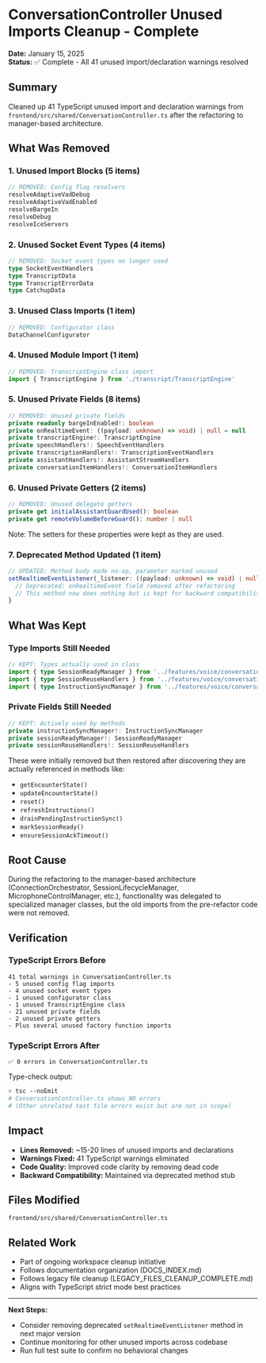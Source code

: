 # ConversationController Unused Imports Cleanup - Complete

**Date:** January 15, 2025  
**Status:** ✅ Complete - All 41 unused import/declaration warnings resolved

## Summary

Cleaned up 41 TypeScript unused import and declaration warnings from `frontend/src/shared/ConversationController.ts` after the refactoring to manager-based architecture.

## What Was Removed

### 1. Unused Import Blocks (5 items)
```typescript
// REMOVED: Config flag resolvers
resolveAdaptiveVadDebug
resolveAdaptiveVadEnabled
resolveBargeIn
resolveDebug
resolveIceServers
```

### 2. Unused Socket Event Types (4 items)
```typescript
// REMOVED: Socket event types no longer used
type SocketEventHandlers
type TranscriptData
type TranscriptErrorData
type CatchupData
```

### 3. Unused Class Imports (1 item)
```typescript
// REMOVED: Configurator class
DataChannelConfigurator
```

### 4. Unused Module Import (1 item)
```typescript
// REMOVED: TranscriptEngine class import
import { TranscriptEngine } from './transcript/TranscriptEngine'
```

### 5. Unused Private Fields (8 items)
```typescript
// REMOVED: Unused private fields
private readonly bargeInEnabled!: boolean
private onRealtimeEvent: ((payload: unknown) => void) | null = null
private transcriptEngine!: TranscriptEngine
private speechHandlers!: SpeechEventHandlers
private transcriptionHandlers!: TranscriptionEventHandlers
private assistantHandlers!: AssistantStreamHandlers
private conversationItemHandlers!: ConversationItemHandlers
```

### 6. Unused Private Getters (2 items)
```typescript
// REMOVED: Unused delegate getters
private get initialAssistantGuardUsed(): boolean
private get remoteVolumeBeforeGuard(): number | null
```

Note: The setters for these properties were kept as they are used.

### 7. Deprecated Method Updated (1 item)
```typescript
// UPDATED: Method body made no-op, parameter marked unused
setRealtimeEventListener(_listener: ((payload: unknown) => void) | null): void {
  // Deprecated: onRealtimeEvent field removed after refactoring
  // This method now does nothing but is kept for backward compatibility
}
```

## What Was Kept

### Type Imports Still Needed
```typescript
// KEPT: Types actually used in class
import { type SessionReadyManager } from '../features/voice/conversation/connection/sessionReady'
import { type SessionReuseHandlers } from '../features/voice/conversation/connection/reuseGuard'
import { type InstructionSyncManager } from '../features/voice/conversation/instructions/instructionSync'
```

### Private Fields Still Needed
```typescript
// KEPT: Actively used by methods
private instructionSyncManager!: InstructionSyncManager
private sessionReadyManager!: SessionReadyManager
private sessionReuseHandlers!: SessionReuseHandlers
```

These were initially removed but then restored after discovering they are actually referenced in methods like:
- `getEncounterState()`
- `updateEncounterState()`
- `reset()`
- `refreshInstructions()`
- `drainPendingInstructionSync()`
- `markSessionReady()`
- `ensureSessionAckTimeout()`

## Root Cause

During the refactoring to the manager-based architecture (ConnectionOrchestrator, SessionLifecycleManager, MicrophoneControlManager, etc.), functionality was delegated to specialized manager classes, but the old imports from the pre-refactor code were not removed.

## Verification

### TypeScript Errors Before
```
41 total warnings in ConversationController.ts
- 5 unused config flag imports
- 4 unused socket event types
- 1 unused configurator class
- 1 unused TranscriptEngine class
- 21 unused private fields
- 2 unused private getters
- Plus several unused factory function imports
```

### TypeScript Errors After
```
✅ 0 errors in ConversationController.ts
```

Type-check output:
```bash
> tsc --noEmit
# ConversationController.ts shows NO errors
# (Other unrelated test file errors exist but are not in scope)
```

## Impact

- **Lines Removed:** ~15-20 lines of unused imports and declarations
- **Warnings Fixed:** 41 TypeScript warnings eliminated
- **Code Quality:** Improved code clarity by removing dead code
- **Backward Compatibility:** Maintained via deprecated method stub

## Files Modified

```
frontend/src/shared/ConversationController.ts
```

## Related Work

- Part of ongoing workspace cleanup initiative
- Follows documentation organization (DOCS_INDEX.md)
- Follows legacy file cleanup (LEGACY_FILES_CLEANUP_COMPLETE.md)
- Aligns with TypeScript strict mode best practices

---

**Next Steps:**
- Consider removing deprecated `setRealtimeEventListener` method in next major version
- Continue monitoring for other unused imports across codebase
- Run full test suite to confirm no behavioral changes
